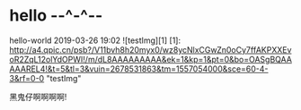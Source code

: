 # hello --^-^--
hello-world 2019-03-26 19:02
![testImg][1]
[1]: http://a4.qpic.cn/psb?/V11bvh8h20myx0/wz8ycNlxCGwZn0oCy7ffAKPXXEvoR2ZqL12olYdOPWI!/m/dL8AAAAAAAAA&ek=1&kp=1&pt=0&bo=OASgBQAAAAAREL4!&t=5&tl=3&vuin=2678531863&tm=1557054000&sce=60-4-3&rf=0-0  "testImg"

黑鬼仔啊啊啊啊!
